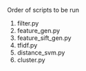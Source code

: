 Order of scripts to be run
1. filter.py
2. feature_gen.py
3. feature_sift_gen.py
4. tfidf.py
5. distance_svm.py
6. cluster.py 
